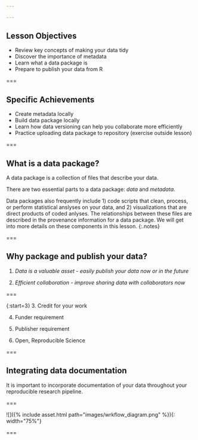 ```yaml
---
 
---
```

## Lesson Objectives

   -  Review key concepts of making your data tidy  
   -  Discover the importance of metadata
   -  Learn what a data package is
   -  Prepare to publish your data from R

===

## Specific Achievements

   -  Create metadata locally
   -  Build data package locally
   -  Learn how data versioning can help you collaborate more efficiently
   -  Practice uploading data package to repository (exercise outside lesson)

===

## What is a data package?

A data package is a collection of files that describe your data.  

There are two essential parts to a data package: _data_ and _metadata_. 

Data packages also frequently include 1) code scripts that clean, process, or perform statistical anslyses on your data, and 2) visualizations that are direct products of coded anlyses.  The relationships between these files are described in the provenance information for a data package.  We will get into more details on these components in this lesson.
{:.notes}

===

## Why package and publish your data?  

1. *Data is a valuable asset - easily publish your data now or in the future*

2. *Efficient collaboration - improve sharing data with collaborators now*

===

{:start=3}
3. Credit for your work 

4. Funder requirement

5. Publisher requirement

6. Open, Reproducible Science

===

## Integrating data documentation 

It is important to incorporate documentation of your data throughout your reproducible research pipeline.  

===

![]({% include asset.html path="images/wrkflow_diagram.png" %}){: width="75%"} 


===
  
